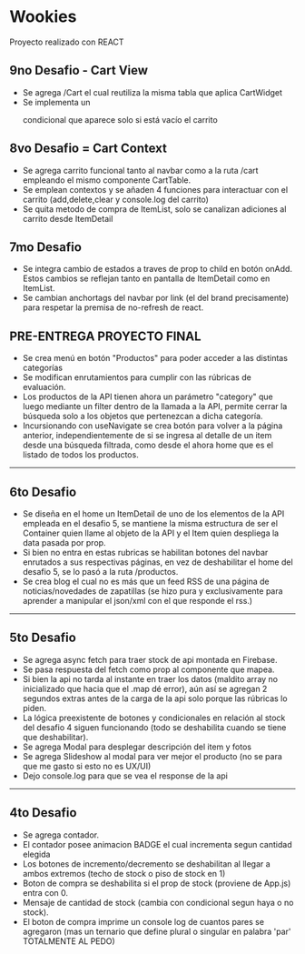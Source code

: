 # Wookies

Proyecto realizado con REACT

## 9no Desafio - Cart View
* Se agrega /Cart el cual reutiliza la misma tabla que aplica CartWidget
* Se implementa un <p> condicional que aparece solo si está vacío el carrito

## 8vo Desafio = Cart Context

* Se agrega carrito funcional tanto al navbar como a la ruta /cart empleando el mismo componente CartTable.
* Se emplean contextos y se añaden 4 funciones para interactuar con el carrito (add,delete,clear y console.log del carrito)
* Se quita metodo de compra de ItemList, solo se canalizan adiciones al carrito desde ItemDetail


## 7mo Desafio 

* Se integra cambio de estados a traves de prop to child en botón onAdd. Estos cambios se reflejan tanto en pantalla de ItemDetail como en ItemList. 
* Se cambian anchortags del navbar por link (el del brand precisamente) para respetar la premisa de no-refresh de react.


## PRE-ENTREGA PROYECTO FINAL

* Se crea menú en botón "Productos" para poder acceder a las distintas categorías
* Se modifican enrutamientos para cumplir con las rúbricas de evaluación.
* Los productos de la API tienen ahora un parámetro "category" que luego mediante un filter dentro de la llamada a la API, permite cerrar la búsqueda solo a los objetos que pertenezcan a dicha categoría.
* Incursionando con useNavigate se crea botón para volver a la página anterior, independientemente de si se ingresa al detalle de un item desde una búsqueda filtrada, como desde el ahora home que es el listado de todos los productos.

------------------------------------------------------------

## 6to Desafio 

* Se diseña en el home un ItemDetail de uno de los elementos de la API empleada en el desafio 5, se mantiene la misma estructura de ser el Container quien llame al objeto de la API y el Item quien despliega la data pasada por prop.
* Si bien no entra en estas rubricas se habilitan botones del navbar enrutados a sus respectivas páginas, en vez de deshabilitar el home del desafio 5, se lo pasó a la ruta /productos.
* Se crea blog el cual no es más que un feed RSS de una página de noticias/novedades de zapatillas (se hizo pura y exclusivamente para aprender a manipular el json/xml con el que responde el rss.)

------------------------------------------------------------

## 5to Desafio 

* Se agrega async fetch para traer stock de api montada en Firebase.
* Se pasa respuesta del fetch como prop al componente que mapea.
* Si bien la api no tarda al instante en traer los datos (maldito array no inicializado que hacia que el .map dé error), aún así se agregan 2 segundos extras antes de la carga de la api solo porque las rúbricas lo piden.
* La lógica preexistente de botones y condicionales en relación al stock del desafio 4 siguen funcionando (todo se deshabilita cuando se tiene que deshabilitar). 
* Se agrega Modal para desplegar descripción del item y fotos
* Se agrega Slideshow al modal para ver mejor el producto (no se para que me gasto si esto no es UX/UI)
* Dejo console.log para que se vea el response de la api

------------------------------------------------------------

## 4to Desafio

* Se agrega contador.
* El contador posee animacion BADGE el cual incrementa segun cantidad elegida
* Los botones de incremento/decremento se deshabilitan al llegar a ambos extremos (techo de stock o piso de stock en 1)
* Boton de compra se deshabilita si el prop de stock (proviene de App.js) entra con 0.
* Mensaje de cantidad de stock (cambia con condicional segun haya o no stock).
* El boton de compra imprime un console log de cuantos pares se agregaron (mas un ternario que define plural o singular en palabra 'par' TOTALMENTE AL PEDO)
